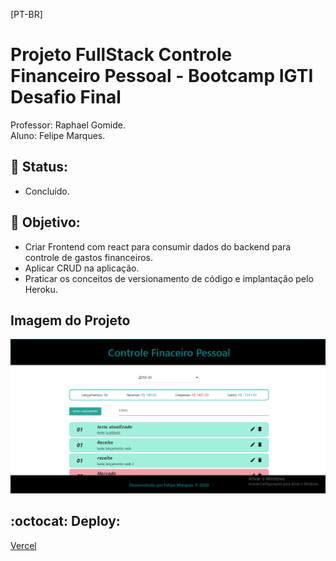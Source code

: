 [PT-BR]

# Projeto FullStack Controle Financeiro Pessoal - Bootcamp IGTI Desafio Final

Professor: Raphael Gomide.<br>
Aluno: Felipe Marques.

## :memo: Status:

- Concluído.

## :dart: Objetivo:

- Criar Frontend com react para consumir dados do backend para controle de gastos financeiros.<br>
- Aplicar CRUD na aplicação.<br>
- Praticar os conceitos de versionamento de código e implantação pelo Heroku.<br>

## Imagem do Projeto

![Controle de Notas](public/CFP_App.png)

## :octocat: Deploy:

[Vercel](https://cfp-app.vercel.app/)
